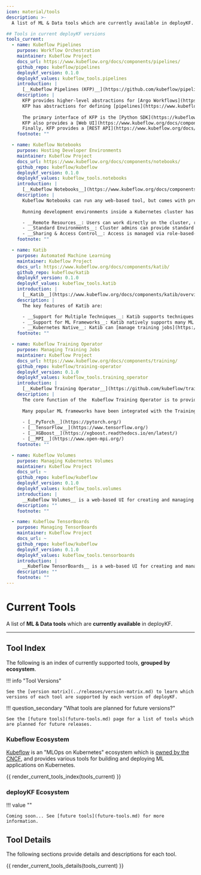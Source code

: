 ```yaml
---
icon: material/tools
description: >-
  A list of ML & Data tools which are currently available in deployKF.

## Tools in current deployKF versions
tools_current:
  - name: Kubeflow Pipelines
    purpose: Workflow Orchestration
    maintainer: Kubeflow Project
    docs_url: https://www.kubeflow.org/docs/components/pipelines/
    github_repo: kubeflow/pipelines
    deploykf_version: 0.1.0
    deploykf_values: kubeflow_tools.pipelines
    introduction: |
      [__Kubeflow Pipelines (KFP)__](https://github.com/kubeflow/pipelines) is a platform for building and running machine learning workflows on Kubernetes.
    description: |
      KFP provides higher-level abstractions for [Argo Workflows](https://argoproj.github.io/argo-workflows/) to reduce repetition when defining machine learning tasks. 
      KFP has abstractions for defining [pipelines](https://www.kubeflow.org/docs/components/pipelines/v2/pipelines/) and [reusable components](https://www.kubeflow.org/docs/components/pipelines/v2/components/) which it can compile and execute as Argo [`Workflows`](https://argoproj.github.io/argo-workflows/workflow-concepts/#the-workflow).
      
      The primary interface of KFP is the [Python SDK](https://kubeflow-pipelines.readthedocs.io/en/latest/), which allows you to define pipelines and reusable components with Python.
      KFP also provides a [Web UI](https://www.kubeflow.org/docs/components/pipelines/v1/overview/interfaces/) for managing and tracking experiments, pipeline definitions, and pipeline runs.
      Finally, KFP provides a [REST API](https://www.kubeflow.org/docs/components/pipelines/v2/reference/api/kubeflow-pipeline-api-spec/) that allows programmatic access to the platform.
    footnote: ""

  - name: Kubeflow Notebooks
    purpose: Hosting Developer Environments
    maintainer: Kubeflow Project
    docs_url: https://www.kubeflow.org/docs/components/notebooks/
    github_repo: kubeflow/kubeflow
    deploykf_version: 0.1.0
    deploykf_values: kubeflow_tools.notebooks
    introduction: |
      [__Kubeflow Notebooks__](https://www.kubeflow.org/docs/components/notebooks/overview/) lets you run web-based development environments inside a Kubernetes cluster.
    description: |
      Kubeflow Notebooks can run any web-based tool, but comes with pre-built images for [JupyterLab](https://github.com/jupyterlab/jupyterlab), [RStudio](https://github.com/rstudio/rstudio), and [Visual Studio Code](https://github.com/coder/code-server).
      
      Running development environments inside a Kubernetes cluster has several advantages:

      - __Remote Resources__: Users can work directly on the cluster, rather than locally on their workstations.
      - __Standard Environments__: Cluster admins can provide standard environment images for their organization, with required and approved packages pre-installed.
      - __Sharing & Access Control__: Access is managed via role-based-access-control (RBAC), enabling easier notebook sharing and collaboration across the organization.
    footnote: ""

  - name: Katib
    purpose: Automated Machine Learning
    maintainer: Kubeflow Project
    docs_url: https://www.kubeflow.org/docs/components/katib/
    github_repo: kubeflow/katib
    deploykf_version: 0.1.0
    deploykf_values: kubeflow_tools.katib
    introduction: |
      [__Katib__](https://www.kubeflow.org/docs/components/katib/overview/) is an [Automated Machine Learning (AutoML)](https://en.wikipedia.org/wiki/Automated_machine_learning) platform for Kubernetes.
    description: |
      The key features of Katib are:

      - __Support for Multiple Techniques__: Katib supports techniques like [Hyperparameter Tuning](https://en.wikipedia.org/wiki/Hyperparameter_optimization), [Early Stopping](https://en.wikipedia.org/wiki/Early_stopping), and [Neural Architecture Search](https://en.wikipedia.org/wiki/Neural_architecture_search).
      - __Support for ML Frameworks__: Katib natively supports many ML frameworks like [TensorFlow](https://www.tensorflow.org/), [PyTorch](https://pytorch.org/), [XGBoost](https://xgboost.readthedocs.io/en/latest/), and more.
      - __Kubernetes Native__: Katib can [manage training jobs](https://www.kubeflow.org/docs/components/katib/trial-template/) on any Kubernetes Resource, and has out-of-the-box support for [Kubeflow Training Operator](https://github.com/kubeflow/training-operator), [Argo Workflows](https://github.com/argoproj/argo-workflows), [Tekton Pipelines](https://github.com/tektoncd/pipeline), and more.
    footnote: ""

  - name: Kubeflow Training Operator
    purpose: Managing Training Jobs
    maintainer: Kubeflow Project
    docs_url: https://www.kubeflow.org/docs/components/training/
    github_repo: kubeflow/training-operator
    deploykf_version: 0.1.0
    deploykf_values: kubeflow_tools.training_operator
    introduction: |
      [__Kubeflow Training Operator__](https://github.com/kubeflow/training-operator) helps you run machine learning training jobs on Kubernetes.
    description: |
      The core function of the  Kubeflow Training Operator is to provide _Kubernetes Custom Resources_ (CRDs) that define and monitor training jobs on Kubernetes.
      
      Many popular ML frameworks have been integrated with the Training Operator, including:
      
      - [__PyTorch__](https://pytorch.org/)
      - [__TensorFlow__](https://www.tensorflow.org/)
      - [__XGBoost__](https://xgboost.readthedocs.io/en/latest/)
      - [__MPI__](https://www.open-mpi.org/)
    footnote: ""

  - name: Kubeflow Volumes
    purpose: Managing Kubernetes Volumes
    maintainer: Kubeflow Project
    docs_url: ~
    github_repo: kubeflow/kubeflow
    deploykf_version: 0.1.0
    deploykf_values: kubeflow_tools.volumes
    introduction: |
      __Kubeflow Volumes__ is a web-based UI for creating and managing Kubernetes [Persistent Volumes](https://kubernetes.io/docs/concepts/storage/persistent-volumes/).
    description: ""
    footnote: ""

  - name: Kubeflow TensorBoards
    purpose: Managing TensorBoards
    maintainer: Kubeflow Project
    docs_url: ~
    github_repo: kubeflow/kubeflow
    deploykf_version: 0.1.0
    deploykf_values: kubeflow_tools.tensorboards
    introduction: |
      __Kubeflow TensorBoards__ is a web-based UI for creating and managing [TensorBoard](https://www.tensorflow.org/tensorboard) instances on Kubernetes.
    description: ""
    footnote: ""
---
```


# Current Tools

A list of __ML & Data tools__ which are __currently available__ in deployKF.

---

## Tool Index

The following is an index of currently supported tools, __grouped by ecosystem__.

!!! info "Tool Versions"
    
    See the [version matrix](../releases/version-matrix.md) to learn which versions of each tool are supported by each version of deployKF.

!!! question_secondary "What tools are planned for future versions?"

    See the [future tools](future-tools.md) page for a list of tools which are planned for future releases.

### Kubeflow Ecosystem

[Kubeflow](https://en.wikipedia.org/wiki/Kubeflow) is an "MLOps on Kubernetes" ecosystem which is [owned by the CNCF](https://www.cncf.io/blog/2023/07/25/kubeflow-brings-mlops-to-the-cncf-incubator/), and provides various tools for building and deploying ML applications on Kubernetes.

{{ render_current_tools_index(tools_current) }}

### deployKF Ecosystem

!!! value ""
   
    Coming soon... See [future tools](future-tools.md) for more information.

## Tool Details

The following sections provide details and descriptions for each tool.

{{ render_current_tools_details(tools_current) }}